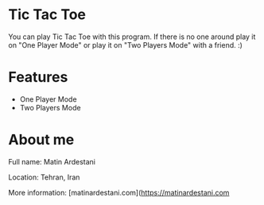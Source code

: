 # Tic Tac Toe
You can play Tic Tac Toe with this program.
If there is no one around play it on "One Player Mode"
or play it on "Two Players Mode" with a friend. :)

# Features
- One Player Mode
- Two Players Mode


# About me
Full name: Matin Ardestani

Location: Tehran, Iran

More information: [matinardestani.com](https://matinardestani.com
